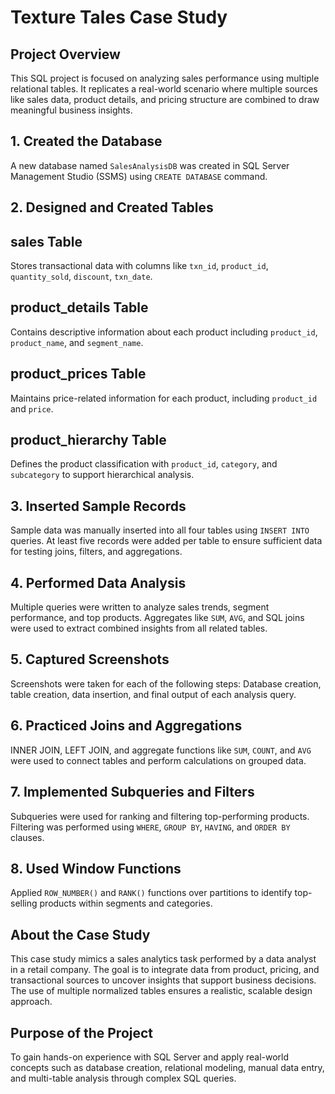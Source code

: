 #  Texture Tales Case Study

##  Project Overview

This SQL project is focused on analyzing sales performance using multiple relational tables. It replicates a real-world scenario where multiple sources like sales data, product details, and pricing structure are combined to draw meaningful business insights.

##  1. Created the Database

A new database named `SalesAnalysisDB` was created in SQL Server Management Studio (SSMS) using `CREATE DATABASE` command.

##  2. Designed and Created Tables

## sales Table

Stores transactional data with columns like `txn_id`, `product_id`, `quantity_sold`, `discount`, `txn_date`.

## product_details Table

Contains descriptive information about each product including `product_id`, `product_name`, and `segment_name`.

## product_prices Table

Maintains price-related information for each product, including `product_id` and `price`.

## product_hierarchy Table

Defines the product classification with `product_id`, `category`, and `subcategory` to support hierarchical analysis.

##  3. Inserted Sample Records

Sample data was manually inserted into all four tables using `INSERT INTO` queries. At least five records were added per table to ensure sufficient data for testing joins, filters, and aggregations.

##  4. Performed Data Analysis

Multiple queries were written to analyze sales trends, segment performance, and top products. Aggregates like `SUM`, `AVG`, and SQL joins were used to extract combined insights from all related tables.

##  5. Captured Screenshots

Screenshots were taken for each of the following steps:
Database creation, table creation, data insertion, and final output of each analysis query.

##  6. Practiced Joins and Aggregations

INNER JOIN, LEFT JOIN, and aggregate functions like `SUM`, `COUNT`, and `AVG` were used to connect tables and perform calculations on grouped data.

##  7. Implemented Subqueries and Filters

Subqueries were used for ranking and filtering top-performing products. Filtering was performed using `WHERE`, `GROUP BY`, `HAVING`, and `ORDER BY` clauses.

##  8. Used Window Functions

Applied `ROW_NUMBER()` and `RANK()` functions over partitions to identify top-selling products within segments and categories.

##  About the Case Study

This case study mimics a sales analytics task performed by a data analyst in a retail company. The goal is to integrate data from product, pricing, and transactional sources to uncover insights that support business decisions. The use of multiple normalized tables ensures a realistic, scalable design approach.

##  Purpose of the Project

To gain hands-on experience with SQL Server and apply real-world concepts such as database creation, relational modeling, manual data entry, and multi-table analysis through complex SQL queries.


